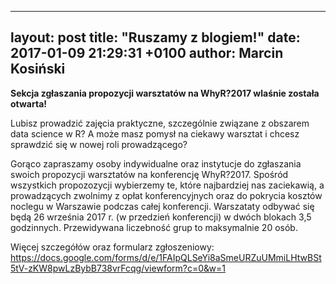 
---
layout: post
title:  "Ruszamy z blogiem!"
date:   2017-01-09 21:29:31 +0100
author: Marcin Kosiński
---

**Sekcja zgłaszania propozycji warsztatów na WhyR?2017 wlaśnie została otwarta!**

Lubisz prowadzić zajęcia praktyczne, szczególnie związane z obszarem data science w R? 
A może masz pomysł na ciekawy warsztat i chcesz sprawdzić się w nowej roli prowadzącego?

Gorąco zapraszamy osoby indywidualne oraz instytucje do zgłaszania swoich propozycji warsztatów na konferencję WhyR?2017. 
Spośród wszystkich propozozycji wybierzemy te, które najbardziej nas zaciekawią, a prowadzących zwolnimy
z opłat konferencyjnych oraz do pokrycia kosztów noclegu w Warszawie podczas całej konferencji.
Warszataty odbywać się będą 26 września 2017 r. (w przedzień konferencji) w dwóch blokach 3,5 godzinnych. Przewidywana liczebność grup to maksymalnie 20 osób.

Więcej szczegółów oraz formularz zgłoszeniowy: https://docs.google.com/forms/d/e/1FAIpQLSeYi8aSmeURZuUMmiLHtwBSt5tV-zKW8pwLzBybB738vrFcqg/viewform?c=0&w=1



